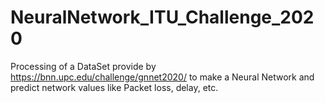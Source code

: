 # NeuralNetwork_ITU_Challenge_2020
Processing of a DataSet provide by https://bnn.upc.edu/challenge/gnnet2020/ to make a Neural Network and predict network values like Packet loss, delay, etc.
